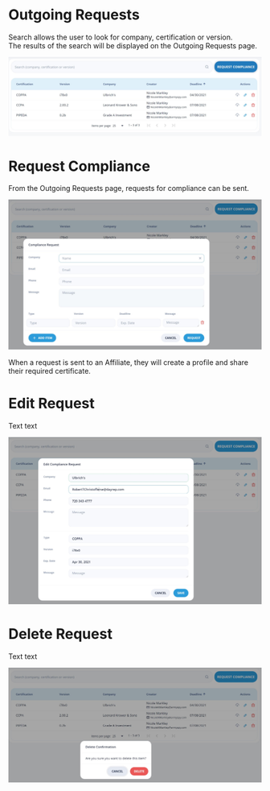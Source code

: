 # Outgoing Requests

Search allows the user to look for company, certification or version.  
The results of the search will be displayed on the Outgoing Requests page.

![Outgoing Requests](/images/outgoing1.jpg)

# Request Compliance

From the Outgoing Requests page, requests for compliance can be sent.

![Request Compliance](/images/outgoing2.jpg)

When a request is sent to an Affiliate, they will create a profile and share their required certificate.

# Edit Request

Text text

![Edit Request](/images/outgoing3.jpg)

# Delete Request

Text text

![Delete Request](/images/outgoing4.jpg)
